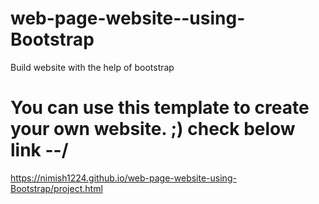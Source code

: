 # web-page-website--using-Bootstrap

Build website with the help of bootstrap

# You can use this template to create your own website.  ;) check below link --/

https://nimish1224.github.io/web-page-website-using-Bootstrap/project.html

